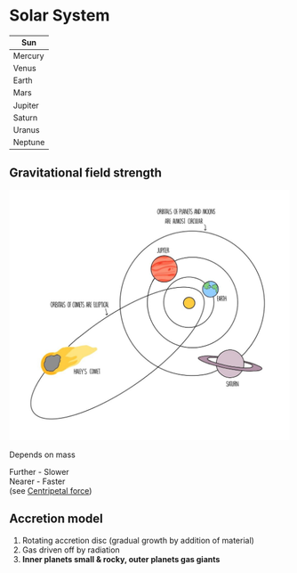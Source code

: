 # Solar System

| Sun     |
| ------- |
| Mercury |
| Venus   |
| Earth   |
| Mars    |
| Jupiter |
| Saturn  |
| Uranus  |
| Neptune |

## Gravitational field strength

![Orbits](images/orbits.jpeg)

Depends on mass

Further - Slower \
Nearer - Faster \
(see [Centripetal force](./centripetal-force.md))

## Accretion model

1. Rotating accretion disc (gradual growth by addition of material)
2. Gas driven off by radiation
3. **Inner planets small & rocky, outer planets gas giants**
